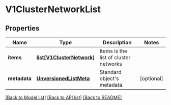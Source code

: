 # V1ClusterNetworkList

## Properties
Name | Type | Description | Notes
------------ | ------------- | ------------- | -------------
**items** | [**list[V1ClusterNetwork]**](V1ClusterNetwork.md) | Items is the list of cluster networks | 
**metadata** | [**UnversionedListMeta**](UnversionedListMeta.md) | Standard object&#39;s metadata. | [optional] 

[[Back to Model list]](../README.md#documentation-for-models) [[Back to API list]](../README.md#documentation-for-api-endpoints) [[Back to README]](../README.md)


